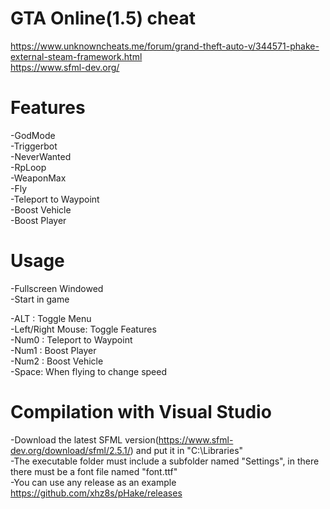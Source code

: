 # GTA Online(1.5) cheat 
https://www.unknowncheats.me/forum/grand-theft-auto-v/344571-phake-external-steam-framework.html<br/>
https://www.sfml-dev.org/<br/>

# Features<br/>
-GodMode<br/>
-Triggerbot<br/>
-NeverWanted<br/>
-RpLoop<br/>
-WeaponMax<br/>
-Fly<br/>
-Teleport to Waypoint<br/>
-Boost Vehicle<br/>
-Boost Player<br/>

# Usage
-Fullscreen Windowed<br/>
-Start in game<br/>

-ALT : Toggle Menu<br/>
-Left/Right Mouse: Toggle Features<br/>
-Num0 : Teleport to Waypoint<br/>
-Num1 : Boost Player<br/>
-Num2 : Boost Vehicle<br/>
-Space: When flying to change speed<br/>

# Compilation with Visual Studio
-Download the latest SFML version(https://www.sfml-dev.org/download/sfml/2.5.1/) and put it in "C:\\Libraries\"<br/>
-The executable folder must include a subfolder named "Settings", in there there must be a font file named "font.ttf"<br/>
-You can use any release as an example https://github.com/xhz8s/pHake/releases<br/>
